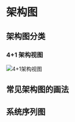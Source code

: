 # 架构图


## 架构图分类
### 4+1 架构视图
![4+1架构视图](https://image-blog-lee.oss-cn-hangzhou.aliyuncs.com/uPic/OEyPfo.png)
## 常见架构图的画法
## 系统序列图